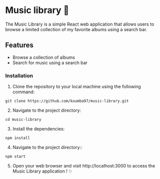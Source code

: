 # Music library 🎵

The Music Library is a simple React web application that allows users to browse a limited collection of my favorite albums using a search bar. 

## Features
- Browse a collection of albums
- Search for music using a search bar

### Installation
1. Clone the repository to your local machine using the following command:
```shell
git clone https://github.com/koumba97/music-library.git
```

2. Navigate to the project directory:
```shell
cd music-library
```

3. Install the dependencies:
```shell
npm install
```

4. Navigate to the project directory::
```shell
npm start
```

5. Open your web browser and visit http://localhost:3000 to access the Music Library application ! ✨